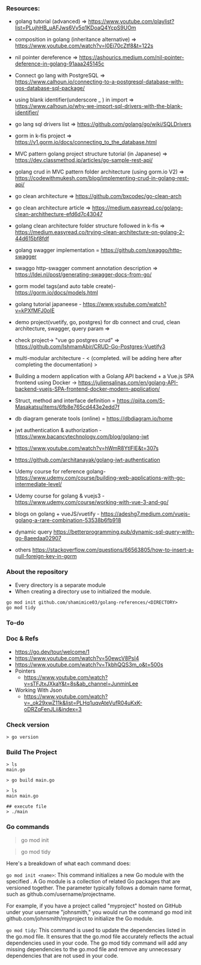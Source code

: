 ### Resources:

- golang tutorial (advanced) => https://www.youtube.com/playlist?list=PLujhHB_uAFJws6Vv5q1KDoaQ4YcpS9UOm

- composition in golang (inheritance alternative) => https://www.youtube.com/watch?v=I0Ei70cZtf8&t=122s

- nil pointer dereference => https://ashourics.medium.com/nil-pointer-deference-in-golang-91aaa245145c

- Connect go lang with PostgreSQL => https://www.calhoun.io/connecting-to-a-postgresql-database-with-gos-database-sql-package/

- using blank identifier(underscore _ ) in import => https://www.calhoun.io/why-we-import-sql-drivers-with-the-blank-identifier/

- go lang sql drivers list => https://github.com/golang/go/wiki/SQLDrivers

- gorm in k-fis project => https://v1.gorm.io/docs/connecting_to_the_database.html

- MVC pattern golang project structure tutorial (in Japanese) => https://dev.classmethod.jp/articles/go-sample-rest-api/

- golang crud in MVC pattern folder architecture (using gorm.io V2) => https://codewithmukesh.com/blog/implementing-crud-in-golang-rest-api/

- go clean architecture => https://github.com/bxcodec/go-clean-arch

- go clean architecture article => https://medium.easyread.co/golang-clean-archithecture-efd6d7c43047

- golang clean architecture folder structure followed in k-fis => https://medium.easyread.co/trying-clean-architecture-on-golang-2-44d615bf8fdf

- golang swagger implementation = https://github.com/swaggo/http-swagger
  
- swaggo http-swagger comment annotation description => https://ldej.nl/post/generating-swagger-docs-from-go/
  
- gorm model tags(and auto table create)- https://gorm.io/docs/models.html

- golang tutorial japaneese - https://www.youtube.com/watch?v=kPXfMFJ0oIE

- demo project(vuetify, go, postgres) for db connect and crud, clean architecture, swagger, query param =>
- check project-> "vue go postgres crud" => https://github.com/IshmamAbir/CRUD-Go-Postgres-Vuetify3

- multi-modular architecture - < (completed. will be adding here after completing the documentation) >

- Building a modern application with a Golang API backend + a Vue.js SPA frontend using Docker ->
https://juliensalinas.com/en/golang-API-backend-vuejs-SPA-frontend-docker-modern-application/

- Struct, method and interface definition = https://qiita.com/S-Masakatsu/items/6fb8e765cd443e2edd7f

- db diagram generate tools (online) = https://dbdiagram.io/home

- jwt authentication & authorization - https://www.bacancytechnology.com/blog/golang-jwt
- https://www.youtube.com/watch?v=hWmR8YtlFlE&t=307s
- https://github.com/architanayak/golang-jwt-authentication

- Udemy course for reference golang- https://www.udemy.com/course/building-web-applications-with-go-intermediate-level/

- Udemy course for golang & vuejs3 - https://www.udemy.com/course/working-with-vue-3-and-go/

- blogs on golang + vueJS/vuetify - https://adeshg7.medium.com/vuejs-golang-a-rare-combination-53538b6fb918

- dynamic query https://betterprogramming.pub/dynamic-sql-query-with-go-8aeedaa02907

- others https://stackoverflow.com/questions/66563805/how-to-insert-a-null-foreign-key-in-gorm



### About the repository
- Every directory is a separate module
- When creating a directory use <go mod init> to initialized the module.
```
go mod init github.com/shamimice03/golang-references/<DIRECTORY>
go mod tidy
```

### To-do


### Doc & Refs
- https://go.dev/tour/welcome/1
- https://www.youtube.com/watch?v=50ewcV8PsI4
- https://www.youtube.com/watch?v=TkbhQQS3m_o&t=500s
- Pointers
  - https://www.youtube.com/watch?v=sTFJtxJXkaY&t=8s&ab_channel=JunminLee
- Working With Json
  -  https://www.youtube.com/watch?v=_ok29xwZ11k&list=PLHq1uqvAteVufR04uKxK-oDRZqFenJLii&index=3

### Check version
```
> go version
```

### Build The Project
```
> ls
main.go

> go build main.go

> ls
main main.go

## execute file
> ./main
```

### Go commands
> go mod init  

> go mod tidy


Here's a breakdown of what each command does:

`go mod init <name>`: 
This command initializes a new Go module with the specified <name>.
A Go module is a collection of related Go packages that are versioned together. 
The <name> parameter typically follows a domain name format, such as github.com/username/projectname. 

For example, if you have a project called "myproject" hosted on GitHub under your username "johnsmith," you would run the command go mod init github.com/johnsmith/myproject to initialize the Go module.

`go mod tidy`: This command is used to update the dependencies listed in the go.mod file. It ensures that the go.mod file accurately reflects the actual dependencies used in your code. The go mod tidy command will add any missing dependencies to the go.mod file and remove any unnecessary dependencies that are not used in your code.




